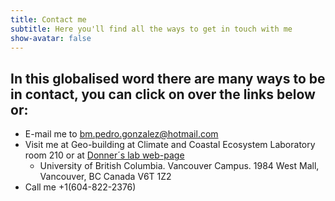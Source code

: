 ```yaml
---
title: Contact me
subtitle: Here you'll find all the ways to get in touch with me
show-avatar: false
---
```


## In this globalised word there are many ways to be in contact, you can click on over the links below or:

* E-mail me to bm.pedro.gonzalez@hotmail.com
* Visit me at Geo-building at Climate and Coastal Ecosystem Laboratory room 210 or at [Donner´s lab web-page](http://simondonner.com/lab-team/) 
  * University of British Columbia. Vancouver Campus. 1984 West Mall, Vancouver, BC Canada V6T 1Z2 
* Call me +1(604-822-2376) 

